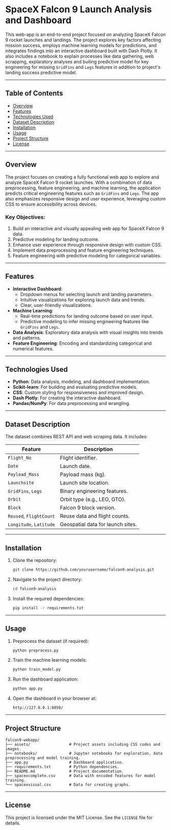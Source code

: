# SpaceX Falcon 9 Launch Analysis and Dashboard

This web-app is an end-to-end project focused on analyzing SpaceX Falcon 9 rocket launches and landings. The project explores key factors affecting mission success, employs machine learning models for predictions, and integrates findings into an interactive dashboard built with Dash Plotly. It also includes a notebook to explain processes like data gathering, web scrapping, explaratory analyses and builing predictive model for key engineering for missing `GridFins` and `Legs` features in addition to project's landing success predictive model.

---

## Table of Contents
- [Overview](#overview)
- [Features](#features)
- [Technologies Used](#technologies-used)
- [Dataset Description](#dataset-description)
- [Installation](#installation)
- [Usage](#usage)
- [Project Structure](#project-structure)
- [License](#license)

---

## Overview
The project focuses on creating a fully functional web app to explore and analyze SpaceX Falcon 9 rocket launches. With a combination of data preprocessing, feature engineering, and machine learning, the application predicts critical engineering features such as `GridFins` and `Legs`. The app also emphasizes responsive design and user experience, leveraging custom CSS to ensure accessibility across devices.

### Key Objectives:
1. Build an interactive and visually appealing web app for SpaceX Falcon 9 data.
2. Predictive modeling for landing outcome.
3. Enhance user experience through responsive design with custom CSS.
4. Implement data preprocessing and feature engineering techniques.
5. Feature engineering with predictive modeling for categorical variables.

---

## Features
- **Interactive Dashboard**:
  - Dropdown menus for selecting launch and landing parameters.
  - Intuitive visualizations for exploring launch data and trends.
  - Clear, user-friendly visualizations.
- **Machine Learning**:
  - Real-time predictions for landing outcome based on user input.
  - Predictive modeling to infer missing engineering features like `GridFins` and `Legs`.
- **Data Analysis**: Exploratory data analysis with visual insights into trends and patterns.
- **Feature Engineering**: Encoding and standardizing categorical and numerical features.

---

## Technologies Used
- **Python**: Data analysis, modeling, and dashboard implementation.
- **Scikit-learn**: For building and evaluating predictive models.
- **CSS**: Custom styling for responsiveness and improved design.
- **Dash Plotly**: For creating the interactive dashboard.
- **Pandas/NumPy**: For data preprocessing and wrangling.
---

## Dataset Description
The dataset combines REST API and web scraping data. It includes:

| **Feature**             | **Description**                                |
|-------------------------|-----------------------------------------------|
| `Flight_No`            | Flight identifier.                           |
| `Date`                 | Launch date.                                 |
| `Payload_Mass`         | Payload mass (kg).                           |
| `Launchsite`           | Launch site location.                        |
| `GridFins`, `Legs`     | Binary engineering features.                 |
| `Orbit`                | Orbit type (e.g., LEO, GTO).                 |
| `Block`                | Falcon 9 block version.                      |
| `Reused`, `FlightCount`| Reuse data and flight counts.                |
| `Longitude`, `Latitude`| Geospatial data for launch sites.            |

---

## Installation

1. Clone the repository:
   ```bash
   git clone https://github.com/yourusername/falcon9-analysis.git
   ```

2. Navigate to the project directory:
   ```bash
   cd falcon9-analysis
   ```

3. Install the required dependencies:
   ```bash
   pip install -r requirements.txt
   ```

---

## Usage

1. Preprocess the dataset (if required):
   ```bash
   python preprocess.py
   ```

2. Train the machine learning models:
   ```bash
   python train_model.py
   ```

3. Run the dashboard application:
   ```bash
   python app.py
   ```

4. Open the dashboard in your browser at:
   ```
   http://127.0.0.1:8050/
   ```

---

## Project Structure
```
falcon9-webapp/
├── assets/                 # Project assets including CSS codes and images.
├── notebooks/              # Jupyter notebooks for exploration, data preprocessing and model training.
├── app.py                  # Dashboard application.
├── requirements.txt        # Python dependencies.
├── README.md               # Project documentation.
├── spacexcomplete.csv      # Data with encoded features for model training.
└── spacexvisual.csv        # Data for creating graphs.
```

---

## License
This project is licensed under the MIT License. See the `LICENSE` file for details.
